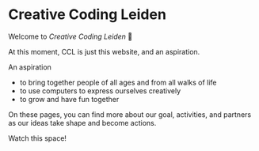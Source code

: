 # Creative Coding Leiden

Welcome to _Creative Coding Leiden_ 👋

At this moment, CCL is just this website, and an aspiration.

An aspiration

- to bring together people of all ages and from all walks of life
- to use computers to express ourselves creatively
- to grow and have fun together

On these pages, you can find more about our goal, activities, and partners as our ideas take shape and become actions.

Watch this space!
